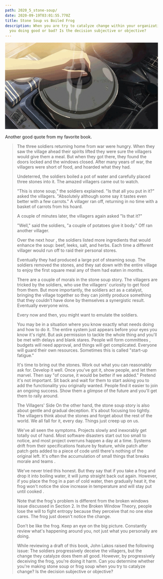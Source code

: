 ```yaml
---
path: 2020_5_stone-soup/
date: 2020-09-19T03:01:55.770Z
title: Stone Soup vs Boiled Frog
description: When you are try to catalyze change within your organization  are
  you doing good or bad? Is the decision subjective or objective?
---
```

![](../assets/soup.gif "soup")



Another good quote from my favorite book.

> The three soldiers returning home from war were hungry. When they saw the village ahead
> their spirits lifted they were sure the villagers would give them a meal. But when they got
> there, they found the doors locked and the windows closed. After many years of war, the
> villagers were short of food, and hoarded what they had.
>
> Undeterred, the soldiers boiled a pot of water and carefully placed three stones into it.
> The amazed villagers came out to watch.
>
> "This is stone soup," the soldiers explained. "Is that all you put in it?" asked the
> villagers. "Absolutely although some say it tastes even better with a few carrots." A
> villager ran off, returning in no time with a basket of carrots from his hoard.
>
> A couple of minutes later, the villagers again asked "Is that it?"
>
> "Well," said the soldiers, "a couple of potatoes give it body." Off ran another villager.
>
> Over the next hour , the soldiers listed more ingredients that would enhance the soup: beef,
> leeks, salt, and herbs. Each time a different villager would run off to raid their personal
> stores.
>
> Eventually they had produced a large pot of steaming soup. The soldiers removed the stones,
> and they sat down with the entire village to enjoy the first square meal any of them had eaten
> in months.
>
> There are a couple of morals in the stone soup story. The villagers are tricked by the
> soldiers, who use the villagers' curiosity to get food from them. But more importantly, the
> soldiers act as a catalyst, bringing the village together so they can jointly produce
> something that they couldn't have done by themselves a synergistic result. Eventually everyone
> wins.
>
> Every now and then, you might want to emulate the soldiers.
>
> You may be in a situation where you know exactly what needs doing and how to do it. The
> entire system just appears before your eyes you know it's right. But ask permission to tackle
> the whole thing and you'll be met with delays and blank stares. People will form committees ,
> budgets will need approval, and things will get complicated. Everyone will guard their own
> resources. Sometimes this is called "start-up fatigue."
>
> It's time to bring out the stones. Work out what you can reasonably ask for. Develop it well.
> Once you've got it, show people, and let them marvel. Then say "of course, it would be better
> if we added." Pretend it's not important. Sit back and wait for them to start asking you to add
> the functionality you originally wanted. People find it easier to join an ongoing success.
> Show them a glimpse of the future and you'll get them to rally around.
>
> The Villagers' Side
> On the other hand, the stone soup story is also about gentle and gradual deception. It's about
> focusing too tightly. The villagers think about the stones and forget about the rest of the
> world. We all fall for it, every day. Things just creep up on us.
>
> We've all seen the symptoms. Projects slowly and inexorably get totally out of hand. Most
> software disasters start out too small to notice, and most project overruns happen a day at
> a time. Systems drift from their specifications feature by feature, while patch after patch
> gets added to a piece of code until there's nothing of the original left. It's often the
> accumulation of small things that breaks morale and teams .
>
> We've never tried this honest. But they say that if you take a frog and drop it into boiling
> water, it will jump straight back out again. However, if you place the frog in a pan of cold
> water, then gradually heat it, the frog won't notice the slow increase in temperature and
> will stay put until cooked .
>
> Note that the frog's problem is different from the broken windows issue discussed in Section 2.
> In the Broken Window Theory, people lose the will to fight entropy because they perceive
> that no one else cares. The frog just doesn't notice the change.
>
> Don't be like the frog. Keep an eye on the big picture. Constantly review what's happening
> around you, not just what you personally are doing.
>
> While reviewing a draft of this book, John Lakos raised the following issue: The soldiers
> progressively deceive the villagers, but the change they catalyze does them all good. However,
> by progressively deceiving the frog, you're doing it harm. Can you determine whether you're
> making stone soup or frog soup when you try to catalyze change? Is the decision subjective
> or objective?